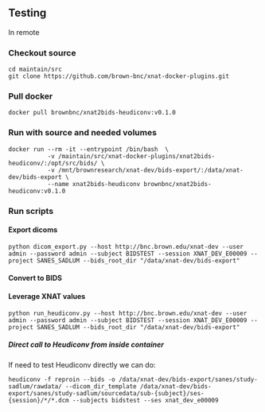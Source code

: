 ## Testing

In remote

### Checkout source
```
cd maintain/src
git clone https://github.com/brown-bnc/xnat-docker-plugins.git
```

### Pull docker 

```
docker pull brownbnc/xnat2bids-heudiconv:v0.1.0
```

### Run with source and needed volumes


```
docker run --rm -it --entrypoint /bin/bash  \
           -v /maintain/src/xnat-docker-plugins/xnat2bids-heudiconv/:/opt/src/bids/ \
           -v /mnt/brownresearch/xnat-dev/bids-export/:/data/xnat-dev/bids-export \
           --name xnat2bids-heudiconv brownbnc/xnat2bids-heudiconv:v0.1.0 

```


### Run scripts

#### Export dicoms
```
python dicom_export.py --host http://bnc.brown.edu/xnat-dev --user admin --password admin --subject BIDSTEST --session XNAT_DEV_E00009 --project SANES_SADLUM --bids_root_dir "/data/xnat-dev/bids-export"
```
#### Convert to BIDS


#### Leverage XNAT values 
```
python run_heudiconv.py --host http://bnc.brown.edu/xnat-dev --user admin --password admin --subject BIDSTEST --session XNAT_DEV_E00009 --project SANES_SADLUM --bids_root_dir "/data/xnat-dev/bids-export"
```

##### Direct call to Heudiconv from inside container
If need to test Heudiconv directly we can do:

<!-- heudiconv -f reproin --bids -o /data/xnat-dev/bids-export/sanes/study-sadlum/rawdata/sub-bidstest/ses-xnat_dev_e00009 --files /data/xnat-dev/bids-export/sanes/study-sadlum/sourcedata/sub-bidstest/ses-xnat_dev_e00009 -c none -->

```
heudiconv -f reproin --bids -o /data/xnat-dev/bids-export/sanes/study-sadlum/rawdata/ --dicom_dir_template /data/xnat-dev/bids-export/sanes/study-sadlum/sourcedata/sub-{subject}/ses-{session}/*/*.dcm --subjects bidstest --ses xnat_dev_e00009
```